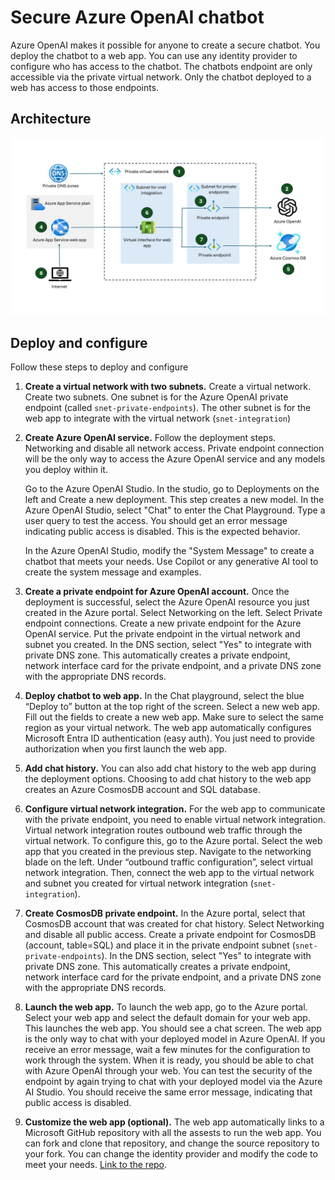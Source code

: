 # Secure Azure OpenAI chatbot

Azure OpenAI makes it possible for anyone to create a secure chatbot. You deploy the chatbot to a web app. You can use any identity provider to configure who has access to the chatbot. The chatbots endpoint are only accessible via the private virtual network. Only the chatbot deployed to a web has access to those endpoints. 

## Architecture

![secure azure openai chatbot](secure-azure-openai.jpg)

## Deploy and configure

Follow these steps to deploy and configure

1. **Create a virtual network with two subnets.** Create a virtual network. Create two subnets. One subnet is for the Azure OpenAI private endpoint (called `snet-private-endpoints`). The other subnet is for the web app to integrate with the virtual network (`snet-integration`)
1. **Create Azure OpenAI service.** Follow the deployment steps. Networking and disable all network access. Private endpoint connection will be the only way to access the Azure OpenAI service and any models you deploy within it.

    Go to the Azure OpenAI Studio. In the studio, go to Deployments on the left and Create a new deployment. This step creates a new model. In the Azure OpenAI Studio, select "Chat" to enter the Chat Playground. Type a user query to test the access. You should get an error message indicating public access is disabled. This is the expected behavior. 

    In the Azure OpenAI Studio, modify the "System Message" to create a chatbot that meets your needs. Use Copilot or any generative AI tool to create the system message and examples. 
1. **Create a private endpoint for Azure OpenAI account.** Once the deployment is successful, select the Azure OpenAI resource you just created in the Azure portal. Select Networking on the left. Select Private endpoint connections. Create a new private endpoint for the Azure OpenAI service. Put the private endpoint in the virtual network and subnet you created. In the DNS section, select "Yes" to integrate with private DNS zone. This automatically creates a private endpoint, network interface card for the private endpoint, and a private DNS zone with the appropriate DNS records.

1. **Deploy chatbot to web app.** In the Chat playground, select the blue “Deploy to” button at the top right of the screen. Select a new web app. Fill out the fields to create a new web app. Make sure to select the same region as your virtual network. The web app automatically configures Microsoft Entra ID authentication (easy auth). You just need to provide authorization when you first launch the web app. 
1. **Add chat history.** You can also add chat history to the web app during the deployment options. Choosing to add chat history to the web app creates an Azure CosmosDB account and SQL database.
1. **Configure virtual network integration.** For the web app to communicate with the private endpoint, you need to enable virtual network integration. Virtual network integration routes outbound web traffic through the virtual network. To configure this, go to the Azure portal. Select the web app that you created in the previous step. Navigate to the networking blade on the left. Under “outbound traffic configuration”, select virtual network integration. Then, connect the web app to the virtual network and subnet you created for virtual network integration (`snet-integration`).
1. **Create CosmosDB private endpoint.** In the Azure portal, select that CosmosDB account that was created for chat history. Select Networking and disable all public access. Create a private endpoint for CosmosDB (account, table=SQL) and place it in the private endpoint subnet (`snet-private-endpoints`). In the DNS section, select "Yes" to integrate with private DNS zone. This automatically creates a private endpoint, network interface card for the private endpoint, and a private DNS zone with the appropriate DNS records.
1. **Launch the web app.** To launch the web app, go to the Azure portal. Select your web app and select the default domain for your web app. This launches the web app. You should see a chat screen. The web app is the only way to chat with your deployed model in Azure OpenAI. If you receive an error message, wait a few minutes for the configuration to work through the system. When it is ready, you should be able to chat with Azure OpenAI through your web. You can test the security of the endpoint by again trying to chat with your deployed model via the Azure AI Studio. You should receive the same error message, indicating that public access is disabled.

1. **Customize the web app (optional).** The web app automatically links to a Microsoft GitHub repository with all the assests to run the web app. You can fork and clone that repository, and change the source repository to your fork. You can change the identity provider and modify the code to meet your needs. [Link to the repo](https://github.com/microsoft/sample-app-aoai-chatGPT).